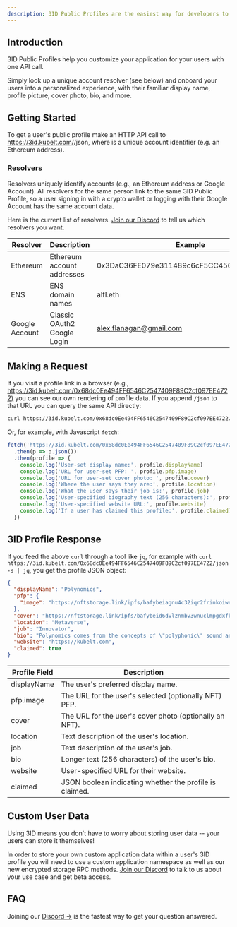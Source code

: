 ```yaml
---
description: 3ID Public Profiles are the easiest way for developers to personalize their apps for users.
---
```


## Introduction

3ID Public Profiles help you customize your application for your users with one API call.

Simply look up a unique account resolver (see below) and onboard your users into a personalized experience, with their familiar display name, profile picture, cover photo, bio, and more.

## Getting Started

To get a user's public profile make an HTTP API call to https://3id.kubelt.com/<resolver>/json, where <resolver> is a unique account identifier (e.g. an Ethereum address).

### Resolvers

Resolvers uniquely identify accounts (e.g., an Ethereum address or Google Account). All resolvers for the same person link to the same 3ID Public Profile, so a user signing in with a crypto wallet or logging with their Google Account has the same account data.

Here is the current list of resolvers. [Join our Discord](https://discord.gg/UgwAsJf6C5) to tell us which resolvers you want.

| Resolver | Description                | Example                                    | Status |
| -------- | -------------------------- | ------------------------------------------ | ------ |
| Ethereum | Ethereum account addresses | 0x3DaC36FE079e311489c6cF5CC456a6f38FE01A52 | Live   |
| ENS      | ENS domain names           | alfl.eth                                   | Live   |
| Google Account | Classic OAuth2 Google Login | alex.flanagan@gmail.com | On Deck |

## Making a Request

If you visit a profile link in a browser (e.g., [https://3id.kubelt.com/0x68dc0Ee494FF6546C2547409F89C2cf097EE4722)](https://3id.kubelt.com/0x68dc0Ee494FF6546C2547409F89C2cf097EE4722) you can see our own rendering of profile data. If you append `/json` to that URL you can query the same API directly:

```bash
curl https://3id.kubelt.com/0x68dc0Ee494FF6546C2547409F89C2cf097EE4722/json
```

Or, for example, with Javascript `fetch`:

```javascript
fetch('https://3id.kubelt.com/0x68dc0Ee494FF6546C2547409F89C2cf097EE4722/json')
  .then(p => p.json())
  .then(profile => {
    console.log('User-set display name:', profile.displayName)
    console.log('URL for user-set PFP: ', profile.pfp.image)
    console.log('URL for user-set cover photo: ', profile.cover)
    console.log('Where the user says they are:', profile.location)
    console.log('What the user says their job is:', profile.job)
    console.log('User-specified biography text (256 characters):', profile.bio)
    console.log('User-specified website URL:', profile.website)
    console.log('If a user has claimed this profile:', profile.claimed)
  })
```

## 3ID Profile Response

If you feed the above `curl` through a tool like `jq`, for example with `curl https://3id.kubelt.com/0x68dc0Ee494FF6546C2547409F89C2cf097EE4722/json -s | jq`, you get the profile JSON object:

```json
{
  "displayName": "Polynomics",
  "pfp": {
    "image": "https://nftstorage.link/ipfs/bafybeiagnu4c32iqr2frinkoiwngzdkk24f4b2ivdwvqldfxnqfhpepdty/threeid.png"
  },
  "cover": "https://nftstorage.link/ipfs/bafybeid6dvlznmbv3wnuclmpgdxfkyzea65yve2gpjebj2eamlb2bifsoq/cover.png",
  "location": "Metaverse",
  "job": "Innovator",
  "bio": "Polynomics comes from the concepts of \"polyphonic\" sound and \"nomic\" games (see: https://en.wikipedia.org/wiki/Nomic), meaning something like \"many games with negotiable rules\".",
  "website": "https://kubelt.com",
  "claimed": true
}
```

| Profile Field | Description                                             |
| ------------- | ------------------------------------------------------- |
| displayName   | The user's preferred display name.                      |
| pfp.image     | The URL for the user's selected (optionally NFT) PFP.   |
| cover         | The URL for the user's cover photo (optionally an NFT). |
| location      | Text description of the user's location.                |
| job           | Text description of the user's job.                     |
| bio           | Longer text (256 characters) of the user's bio.         |
| website       | User-specified URL for their website.                   |
| claimed       | JSON boolean indicating whether the profile is claimed. |

## Custom User Data

Using 3ID means you don't have to worry about storing user data -- your users can store it themselves!

In order to store your own custom application data within a user's 3ID profile you will need to use a custom application namespace as well as our new encrypted storage RPC methods. [Join our Discord](https://discord.gg/UgwAsJf6C5) to talk to us about your use case and get beta access.

## FAQ

Joining our [Discord →](https://discord.gg/UgwAsJf6C5) is the fastest way to get your question answered.
